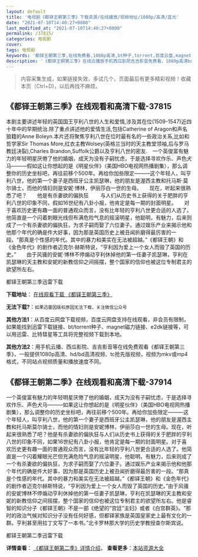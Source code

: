 ```yaml
---
layout: default
title: '电视剧《都铎王朝第三季》下载资源/在线播放/视频地址/1080p/高清/蓝光'
date: "2021-07-10T14:40:27+0800"
last_modified_at: "2021-07-10T14:40:27+0800"
permalink: /37815/
categories: 电视剧
cover:
tags: 电视剧
keywords: '都铎王朝第三季,在线免费看,1080p高清,bt种子,torrent,百度云盘,magnet,磁力链,迅雷下载资源'
description: '《都铎王朝第三季》在线云播放手机西瓜影院吉吉影音免费看，1080p高清bd/hd未删减完整版和tc抢先枪版，mkv/mp4格式，附带bt/torrent种子、magnet/磁力链、百度云盘、网盘资源迅雷下载链接'
---
```


>内容采集生成，如果链接失效，多试几个，页面最后有更多精彩视频！收藏本页（Ctrl+D)，以后再找不麻烦。


## 《都铎王朝第三季》在线观看和高清下载-37815

本剧主要讲述年轻的英国国王亨利八世的人生和爱情,涉及其在位(1509-1547)近四十年中的早期统治.除了重点讲述他的爱情生活,包括Catherine of Aragon和声名狼籍的Anne Boleyn.本片还将聚焦亨利八世在位时最有名的一些政治关系,比如和哲学家Sir Thomas More,红衣主教Wolsey(英格兰当时的天主教堂领袖,后与罗马教廷决裂),Charles Brandon,Suffolk公爵以及亨利八世的密友.　一个英俊富有魅力的年轻明星厌倦了他的婚姻，成天为没有子嗣忧虑，于是选择寻欢作乐、声色犬马———假如这让你想起的是《明星伙伴》（美国HBO电视网热播剧集），那么调整你的历史坐标吧，再往前移个500年。再给你加些限定———这个年轻人，叫亨利八世，他的第一个妻子是西班牙公主凯瑟琳，他的朋友是渥西主教和托马斯·莫尔骑士，而他的情妇则是安妮·博林，伊丽莎白一世的生母。　　现在，听起来很熟悉了吧？　　他是有杀妻欲的偏执狂 　　与人们从历史书上获得的关于肥胖的亨利八世的印象不同，假如16世纪有八卦小报，他肯定是每一期的封面明星。　　对于喜欢历史更有趣一面的普通观众而言，没有比年轻的亨利八世更合适的人选了。他简直是一个闪着刺眼光线但布满危险气息的摇滚明星，他聪明，有魅力，后来则成了一个有杀妻欲的偏执狂，为求子嗣而娶了六位妻子。通过娱乐产业来揭示他和他那个年代的确是件大好事，因为那是英国历史上被丑闻折磨得最厉害的一段。“那真是个性感的年代。其中的暴力和美实在无法被超越。”《都铎王朝》和《金色年代》的剧作者迈克尔·赫斯特说，“亨利因为爱上一个女人而毁了英国的历史。”　　由于风骚的安妮·博林不停煽动亨利休掉他的第一任妻子凯瑟琳，亨利在凯瑟琳的天主教和安妮的新教信仰之间摇摆，整个国家的信仰也被这位专制君主的欲望所左右。


都铎王朝第三季迅雷下载

**下载地址**： [在线观看下载 《都铎王朝第三季》](https://www.993dy.com//vod-detail-id-29125.html) 


**无法下载?**：`如果迅雷因版权原因无法下载，关注微信公众号 `

**其他方法1**：从百度云网盘下载视频，百度云网盘支持在线观看，非会员有限制，如果能找到迅雷下载链接、bt/torrent种子、magnet磁力链接、e2dk链接等，可以用迅雷、比特彗星等工具将完整视频下载到本地。

**其他方法2**：用手机云播、西瓜影院、吉吉影音等在线免费观看《都铎王朝第三季》，一般提供1080p高清、hd/bd高清视频、tc抢先版视频，视频为mkv或mp4格式，不同站点视频质量和播放速度不同。


## 《都铎王朝第二季》在线观看和高清下载-37914

一个英俊富有魅力的年轻明星厌倦了他的婚姻，成天为没有子嗣忧虑，于是选择寻欢作乐、声色犬马———如果这让你想起的是《明星伙伴》（美国HBO电视网热播剧集），那么调整你的历史坐标吧，再往前移个500年。再给你加些限定———这个年轻人，叫亨利八世，他的第一个妻子是西班牙公主凯瑟琳，他的朋友是渥西主教和托马斯莫尔骑士，而他的情妇则是安妮博林，伊丽莎白一世的生母。现在，听起来很熟悉了吧？他是有杀妻欲的偏执狂与人们从历史书上获得的关于肥胖的亨利八世的印象不同，如果16世纪有八卦小报，他肯定是每一期的封面明星。对于喜欢历史更有趣一面的普通观众而言，没有比年轻的亨利八世更合适的人选了。他简直是一个闪着耀眼光芒但充满危险气息的摇滚明星，他聪明，有魅力，后来则成了一个有杀妻欲的偏执狂，为求子嗣而娶了六位妻子。通过娱乐产业来揭示他和他那个年代的确是件大好事，因为那是英国历史上被丑闻折磨得最厉害的一段。“那真是个性感的年代。其中的暴力和美实在无法被超越。”《都铎王朝》和《金色年代》的剧作者迈克尔赫斯特说，“亨利因为爱上一个女人而毁了英国的历史。”由于风骚的安妮博林不停煽动亨利休掉他的第一任妻子凯瑟琳，亨利在凯瑟琳的天主教和安妮的新教信仰之间摇摆，整个国家的信仰也被这位专制君主的欲望所左右。他是睿智的知识分子《都铎王朝》不是一部《绝望的“宫廷”主妇》或者《白宫群英》。“那时的政治气候对知识分子没有任何好感，但都铎家族是英国皇家史上最有文化的一群。亨利甚至用拉丁文写了一本书。”北卡罗林那大学的历史学教授查尔斯宾说。


都铎王朝第二季迅雷下载

**详情查看**： [《都铎王朝第二季》详情介绍](/movie/37914/)， **查看更多**：[本站资源大全](/movie/t/all/)

